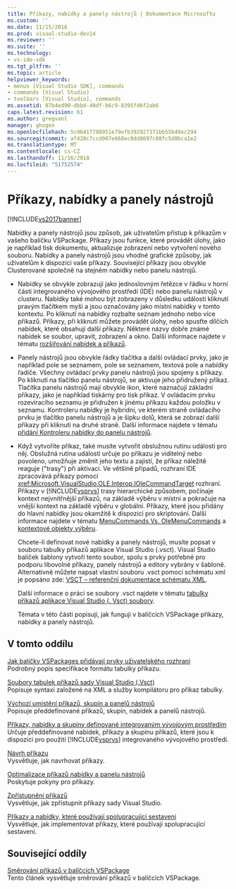 ```yaml
---
title: Příkazy, nabídky a panely nástrojů | Dokumentace Microsoftu
ms.custom: ''
ms.date: 11/15/2016
ms.prod: visual-studio-dev14
ms.reviewer: ''
ms.suite: ''
ms.technology:
- vs-ide-sdk
ms.tgt_pltfrm: ''
ms.topic: article
helpviewer_keywords:
- menus [Visual Studio SDK], commands
- commands [Visual Studio]
- toolbars [Visual Studio], commands
ms.assetid: 07b4ed90-dbbd-40df-b6c9-8395fd6f2ab6
caps.latest.revision: 61
ms.author: gregvanl
manager: ghogen
ms.openlocfilehash: 5c9641f788951e79efb392927371bb55b49ec294
ms.sourcegitcommit: af428c7ccd007e668ec0dd8697c88fc5d8bca1e2
ms.translationtype: MT
ms.contentlocale: cs-CZ
ms.lasthandoff: 11/16/2018
ms.locfileid: "51752574"
---
```

# <a name="commands-menus-and-toolbars"></a>Příkazy, nabídky a panely nástrojů
[!INCLUDE[vs2017banner](../../includes/vs2017banner.md)]

Nabídky a panely nástrojů jsou způsob, jak uživatelům přístup k příkazům v vašeho balíčku VSPackage. Příkazy jsou funkce, které provádět úlohy, jako je například tisk dokumentu, aktualizuje zobrazení nebo vytvoření nového souboru. Nabídky a panely nástrojů jsou vhodné grafické způsoby, jak uživatelům k dispozici vaše příkazy. Související příkazy jsou obvykle Clusterované společně na stejném nabídky nebo panelu nástrojů.  
  
- Nabídky se obvykle zobrazují jako jednoslovným řetězce v řádku v horní části integrovaného vývojového prostředí (IDE) nebo panelu nástrojů v clusteru. Nabídky také mohou být zobrazeny v důsledku události kliknutí pravým tlačítkem myši a jsou označovány jako místní nabídky v tomto kontextu. Po kliknutí na nabídky rozbalte seznam jednoho nebo více příkazů. Příkazy, při kliknutí můžete provádět úlohy, nebo spusťte dílčích nabídek, které obsahují další příkazy. Některé názvy dobře známé nabídek se soubor, upravit, zobrazení a okno. Další informace najdete v tématu [rozšiřování nabídek a příkazů](../../extensibility/extending-menus-and-commands.md).  
  
- Panely nástrojů jsou obvykle řádky tlačítka a další ovládací prvky, jako je například pole se seznamem, pole se seznamem, textová pole a nabídky řadiče. Všechny ovládací prvky panelu nástrojů jsou spojeny s příkazy. Po kliknutí na tlačítko panelu nástrojů, se aktivuje jeho přidružený příkaz. Tlačítka panelu nástrojů mají obvykle ikon, které naznačují základní příkazy, jako je například tiskárny pro tisk příkaz. V ovládacím prvku rozevíracího seznamu je přidružen k jinému příkazu každou položku v seznamu. Kontroleru nabídky je hybridní, ve kterém straně ovládacího prvku je tlačítko panelu nástrojů a je šipku dolů, která se zobrazí další příkazy při kliknutí na druhé straně. Další informace najdete v tématu [přidání Kontroleru nabídky do panelu nástrojů](../../extensibility/adding-a-menu-controller-to-a-toolbar.md).  
  
- Když vytvoříte příkaz, také musíte vytvořit obslužnou rutinu události pro něj. Obslužná rutina události určuje po příkazu je viditelný nebo povoleno, umožňuje změnit jeho textu a zajistí, že příkaz náležitě reaguje ("trasy") při aktivaci. Ve většině případů, rozhraní IDE zpracovává příkazy pomocí <xref:Microsoft.VisualStudio.OLE.Interop.IOleCommandTarget> rozhraní. Příkazy v [!INCLUDE[vsprvs](../../includes/vsprvs-md.md)] trasy hierarchické způsobem, počínaje kontext nejvnitřnější příkazů, na základě výběru v místní a pokračuje na vnější kontext na základě výběru v globální. Příkazy, které jsou přidány do hlavní nabídky jsou okamžitě k dispozici pro skriptování. Další informace najdete v tématu [MenuCommands Vs. OleMenuCommands](../../misc/menucommands-vs-olemenucommands.md) a [kontextové objekty výběru](../../extensibility/internals/selection-context-objects.md).  
  
  Chcete-li definovat nové nabídky a panely nástrojů, musíte popsat v souboru tabulky příkazů aplikace Visual Studio (.vsct). Visual Studio balíček šablony vytvoří tento soubor, spolu s prvky potřebné pro podporu libovolné příkazy, panely nástrojů a editory vybrány v šabloně. Alternativně můžete napsat vlastní souboru .vsct pomocí schématu xml je popsáno zde: [VSCT – referenční dokumentace schématu XML](../../extensibility/vsct-xml-schema-reference.md).  
  
  Další informace o práci se soubory .vsct najdete v tématu [tabulky příkazů aplikace Visual Studio (. Vsct) soubory](../../extensibility/internals/visual-studio-command-table-dot-vsct-files.md).  
  
  Témata v této části popisují, jak fungují v balíčcích VSPackage příkazy, nabídky a panely nástrojů.  
  
## <a name="in-this-section"></a>V tomto oddílu  
 [Jak balíčky VSPackages přidávají prvky uživatelského rozhraní](../../extensibility/internals/how-vspackages-add-user-interface-elements.md)  
 Podrobný popis specifikace formátu tabulky příkazu.  
  
 [Soubory tabulek příkazů sady Visual Studio (.Vsct)](../../extensibility/internals/visual-studio-command-table-dot-vsct-files.md)  
 Popisuje syntaxi založené na XML a služby kompilátoru pro příkaz tabulky.  
  
 [Výchozí umístění příkazů, skupin a panelů nástrojů](../../extensibility/internals/default-command-group-and-toolbar-placement.md)  
 Popisuje předdefinované příkazů, skupin, nabídek a panelů nástrojů.  
  
 [Příkazy, nabídky a skupiny definované integrovaným vývojovým prostředím](../../extensibility/internals/ide-defined-commands-menus-and-groups.md)  
 Určuje předdefinované nabídek, příkazy a skupinu příkazů, které jsou k dispozici pro použití [!INCLUDE[vsprvs](../../includes/vsprvs-md.md)] integrovaného vývojového prostředí.  
  
 [Návrh příkazu](../../extensibility/internals/command-design.md)  
 Vysvětluje, jak navrhovat příkazy.  
  
 [Optimalizace příkazů nabídky a panelu nástrojů](../../extensibility/internals/optimizing-menu-and-toolbar-commands.md)  
 Poskytuje pokyny pro příkazy.  
  
 [Zpřístupnění příkazů](../../extensibility/internals/making-commands-available.md)  
 Vysvětluje, jak zpřístupnit příkazy sady Visual Studio.  
  
 [Příkazy a nabídky, které používají spolupracující sestavení](../../extensibility/internals/commands-and-menus-that-use-interop-assemblies.md)  
 Vysvětluje, jak implementovat příkazy, které používají spolupracující sestavení.  
  
## <a name="related-sections"></a>Související oddíly  
 [Směrování příkazů v balíčcích VSPackage](../../extensibility/internals/command-routing-in-vspackages.md)  
 Tento článek vysvětluje směrování příkazů v balíčcích VSPackage.

